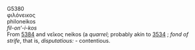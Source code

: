 <body>
  <p>G5380<br>  φιλόνεικος  <br> philoneikos  <br><i>fil-on‘-i-kos </i><br>From <a href="g5384.htm">5384</a> and   νεῖκος    neikos   (a <i>quarrel</i>; probably akin to <a href="g3534.htm">3534</a> ; <i>fond</i> <i>of</i> <i>strife</i>, that is, <i>disputatious:</i> - contentious.<br></p>
 </body>